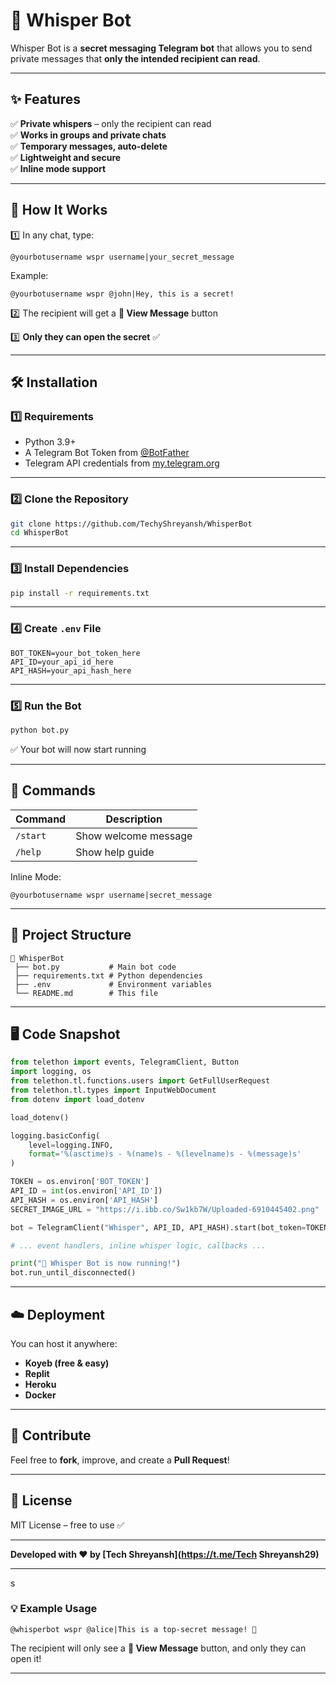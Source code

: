 # 🤫 Whisper Bot

Whisper Bot is a **secret messaging Telegram bot** that allows you to send private messages that **only the intended recipient can read**.

---

## ✨ Features
✅ **Private whispers** – only the recipient can read  
✅ **Works in groups and private chats**  
✅ **Temporary messages, auto-delete**  
✅ **Lightweight and secure**  
✅ **Inline mode support**  

---

## 🚀 How It Works
1️⃣ In any chat, type:  
```
@yourbotusername wspr username|your_secret_message
```
Example:  
```
@yourbotusername wspr @john|Hey, this is a secret!
```

2️⃣ The recipient will get a **👀 View Message** button  

3️⃣ **Only they can open the secret** ✅  

---

## 🛠 Installation

### 1️⃣ Requirements
- Python 3.9+  
- A Telegram Bot Token from [@BotFather](https://t.me/BotFather)  
- Telegram API credentials from [my.telegram.org](https://my.telegram.org)  

---

### 2️⃣ Clone the Repository
```bash
git clone https://github.com/TechyShreyansh/WhisperBot
cd WhisperBot
```

---

### 3️⃣ Install Dependencies
```bash
pip install -r requirements.txt
```

---

### 4️⃣ Create `.env` File
```env
BOT_TOKEN=your_bot_token_here
API_ID=your_api_id_here
API_HASH=your_api_hash_here
```

---

### 5️⃣ Run the Bot
```bash
python bot.py
```

✅ Your bot will now start running  

---

## 📜 Commands

| Command  | Description |
|----------|-------------|
| `/start` | Show welcome message |
| `/help`  | Show help guide |

Inline Mode:  
```
@yourbotusername wspr username|secret_message
```

---

## 📂 Project Structure

```
📂 WhisperBot
 ├── bot.py           # Main bot code
 ├── requirements.txt # Python dependencies
 ├── .env             # Environment variables
 └── README.md        # This file
```

---

## 🖥 Code Snapshot

```python
from telethon import events, TelegramClient, Button
import logging, os
from telethon.tl.functions.users import GetFullUserRequest
from telethon.tl.types import InputWebDocument
from dotenv import load_dotenv

load_dotenv()

logging.basicConfig(
    level=logging.INFO,
    format='%(asctime)s - %(name)s - %(levelname)s - %(message)s'
)

TOKEN = os.environ['BOT_TOKEN']
API_ID = int(os.environ['API_ID'])
API_HASH = os.environ['API_HASH']
SECRET_IMAGE_URL = "https://i.ibb.co/Sw1kb7W/Uploaded-6910445402.png"

bot = TelegramClient("Whisper", API_ID, API_HASH).start(bot_token=TOKEN)

# ... event handlers, inline whisper logic, callbacks ...

print("🤫 Whisper Bot is now running!")
bot.run_until_disconnected()
```

---

## ☁️ Deployment

You can host it anywhere:
- **Koyeb (free & easy)**
- **Replit**
- **Heroku**
- **Docker**

---

## 🤝 Contribute
Feel free to **fork**, improve, and create a **Pull Request**!  

---

## 📜 License
MIT License – free to use ✅  

---

**Developed with ❤️ by [Tech Shreyansh](https://t.me/Tech Shreyansh29)**  

---
s
### 💡 Example Usage
```
@whisperbot wspr @alice|This is a top-secret message! 🤫
```
The recipient will only see a **👀 View Message** button, and only they can open it!  

---
